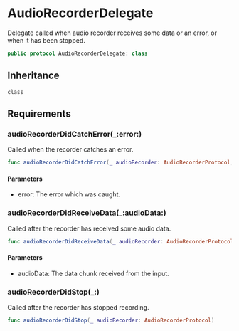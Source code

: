 # AudioRecorderDelegate

Delegate called when audio recorder receives some data or an error, or when it has been stopped.

``` swift
public protocol AudioRecorderDelegate: class
```

## Inheritance

`class`

## Requirements

### audioRecorderDidCatchError(\_:​error:​)

Called when the recorder catches an error.

``` swift
func audioRecorderDidCatchError(_ audioRecorder: AudioRecorderProtocol, error: Error)
```

#### Parameters

  - error: The error which was caught.

### audioRecorderDidReceiveData(\_:​audioData:​)

Called after the recorder has received some audio data.

``` swift
func audioRecorderDidReceiveData(_ audioRecorder: AudioRecorderProtocol, audioData: Data)
```

#### Parameters

  - audioData: The data chunk received from the input.

### audioRecorderDidStop(\_:​)

Called after the recorder has stopped recording.

``` swift
func audioRecorderDidStop(_ audioRecorder: AudioRecorderProtocol)
```
